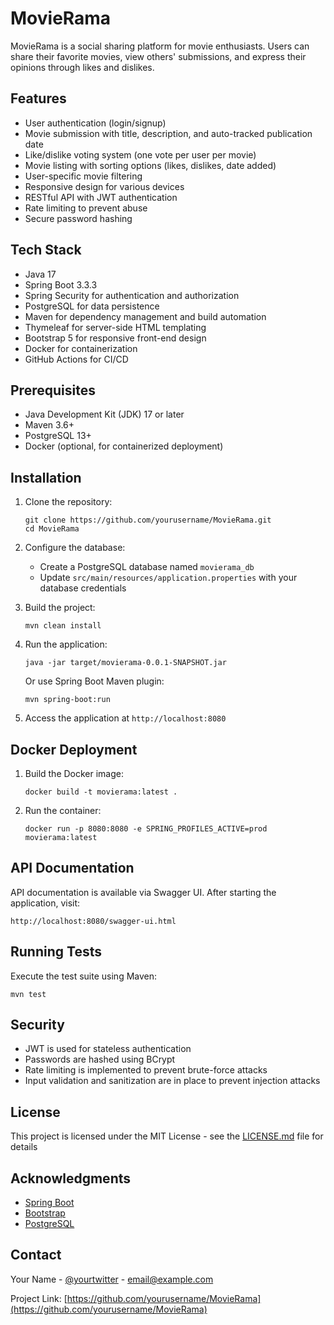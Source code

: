 # MovieRama

MovieRama is a social sharing platform for movie enthusiasts. Users can share their favorite movies, view others' submissions, and express their opinions through likes and dislikes.

## Features

- User authentication (login/signup)
- Movie submission with title, description, and auto-tracked publication date
- Like/dislike voting system (one vote per user per movie)
- Movie listing with sorting options (likes, dislikes, date added)
- User-specific movie filtering
- Responsive design for various devices
- RESTful API with JWT authentication
- Rate limiting to prevent abuse
- Secure password hashing

## Tech Stack

- Java 17
- Spring Boot 3.3.3
- Spring Security for authentication and authorization
- PostgreSQL for data persistence
- Maven for dependency management and build automation
- Thymeleaf for server-side HTML templating
- Bootstrap 5 for responsive front-end design
- Docker for containerization
- GitHub Actions for CI/CD

## Prerequisites

- Java Development Kit (JDK) 17 or later
- Maven 3.6+
- PostgreSQL 13+
- Docker (optional, for containerized deployment)

## Installation

1. Clone the repository:
   ```
   git clone https://github.com/yourusername/MovieRama.git
   cd MovieRama
   ```

2. Configure the database:
    - Create a PostgreSQL database named `movierama_db`
    - Update `src/main/resources/application.properties` with your database credentials

3. Build the project:
   ```
   mvn clean install
   ```

4. Run the application:
   ```
   java -jar target/movierama-0.0.1-SNAPSHOT.jar
   ```

   Or use Spring Boot Maven plugin:
   ```
   mvn spring-boot:run
   ```

5. Access the application at `http://localhost:8080`

## Docker Deployment

1. Build the Docker image:
   ```
   docker build -t movierama:latest .
   ```

2. Run the container:
   ```
   docker run -p 8080:8080 -e SPRING_PROFILES_ACTIVE=prod movierama:latest
   ```

## API Documentation

API documentation is available via Swagger UI. After starting the application, visit:
```
http://localhost:8080/swagger-ui.html
```

## Running Tests

Execute the test suite using Maven:
```
mvn test
```

## Security

- JWT is used for stateless authentication
- Passwords are hashed using BCrypt
- Rate limiting is implemented to prevent brute-force attacks
- Input validation and sanitization are in place to prevent injection attacks

## License

This project is licensed under the MIT License - see the [LICENSE.md](LICENSE.md) file for details

## Acknowledgments

- [Spring Boot](https://spring.io/projects/spring-boot)
- [Bootstrap](https://getbootstrap.com/)
- [PostgreSQL](https://www.postgresql.org/)

## Contact

Your Name - [@yourtwitter](https://twitter.com/yourtwitter) - email@example.com

Project Link: [https://github.com/yourusername/MovieRama](https://github.com/yourusername/MovieRama)